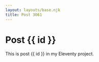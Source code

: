 ```yaml
---
layout: layouts/base.njk
title: Post 3061
---
```


# Post {{ id }}

This is post {{ id }} in my Eleventy project.
